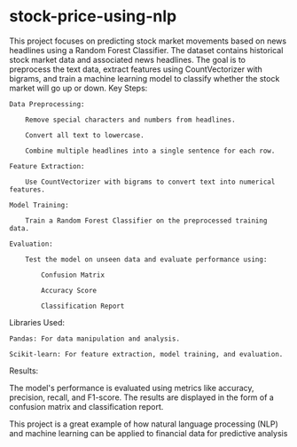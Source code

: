 # stock-price-using-nlp
This project focuses on predicting stock market movements based on news headlines using a Random Forest Classifier. The dataset contains historical stock market data and associated news headlines. The goal is to preprocess the text data, extract features using CountVectorizer with bigrams, and train a machine learning model to classify whether the stock market will go up or down.
Key Steps:

    Data Preprocessing:

        Remove special characters and numbers from headlines.

        Convert all text to lowercase.

        Combine multiple headlines into a single sentence for each row.

    Feature Extraction:

        Use CountVectorizer with bigrams to convert text into numerical features.

    Model Training:

        Train a Random Forest Classifier on the preprocessed training data.

    Evaluation:

        Test the model on unseen data and evaluate performance using:

            Confusion Matrix

            Accuracy Score

            Classification Report

Libraries Used:

    Pandas: For data manipulation and analysis.

    Scikit-learn: For feature extraction, model training, and evaluation.

Results:

The model's performance is evaluated using metrics like accuracy, precision, recall, and F1-score. The results are displayed in the form of a confusion matrix and classification report.

This project is a great example of how natural language processing (NLP) and machine learning can be applied to financial data for predictive analysis

